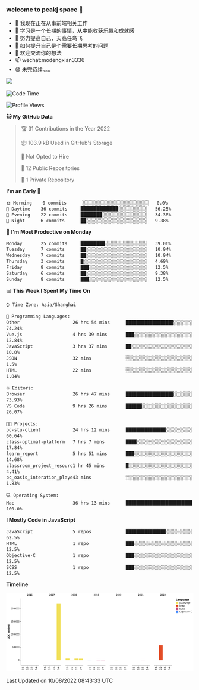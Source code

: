 ### welcome to peakj space 👋



- 🔭 我现在正在从事前端相关工作
- 🌱 学习是一个长期的事情，从中能收获乐趣和成就感
- 👯 努力提高自己，天高任鸟飞
- 🤔 如何提升自己是个需要长期思考的问题
- 💬 欢迎交流你的想法
- 📫 wechat:modengxian3336
- 😄 未完待续。。。

![](https://s2.ax1x.com/2019/06/28/ZKxc4J.jpg)

<!--START_SECTION:waka-->
![Code Time](http://img.shields.io/badge/Code%20Time-1%2C549%20hrs%2037%20mins-blue)

![Profile Views](http://img.shields.io/badge/Profile%20Views-0-blue)

**🐱 My GitHub Data** 

> 🏆 31 Contributions in the Year 2022
 > 
> 📦 103.9 kB Used in GitHub's Storage 
 > 
> 🚫 Not Opted to Hire
 > 
> 📜 12 Public Repositories 
 > 
> 🔑 1 Private Repository 
 > 
**I'm an Early 🐤** 

```text
🌞 Morning    0 commits      ░░░░░░░░░░░░░░░░░░░░░░░░░   0.0% 
🌆 Daytime    36 commits     ██████████████░░░░░░░░░░░   56.25% 
🌃 Evening    22 commits     ████████░░░░░░░░░░░░░░░░░   34.38% 
🌙 Night      6 commits      ██░░░░░░░░░░░░░░░░░░░░░░░   9.38%

```
📅 **I'm Most Productive on Monday** 

```text
Monday       25 commits     █████████░░░░░░░░░░░░░░░░   39.06% 
Tuesday      7 commits      ██░░░░░░░░░░░░░░░░░░░░░░░   10.94% 
Wednesday    7 commits      ██░░░░░░░░░░░░░░░░░░░░░░░   10.94% 
Thursday     3 commits      █░░░░░░░░░░░░░░░░░░░░░░░░   4.69% 
Friday       8 commits      ███░░░░░░░░░░░░░░░░░░░░░░   12.5% 
Saturday     6 commits      ██░░░░░░░░░░░░░░░░░░░░░░░   9.38% 
Sunday       8 commits      ███░░░░░░░░░░░░░░░░░░░░░░   12.5%

```


📊 **This Week I Spent My Time On** 

```text
⌚︎ Time Zone: Asia/Shanghai

💬 Programming Languages: 
Other                    26 hrs 54 mins      ██████████████████░░░░░░░   74.24% 
Vue.js                   4 hrs 39 mins       ███░░░░░░░░░░░░░░░░░░░░░░   12.84% 
JavaScript               3 hrs 37 mins       ██░░░░░░░░░░░░░░░░░░░░░░░   10.0% 
JSON                     32 mins             ░░░░░░░░░░░░░░░░░░░░░░░░░   1.5% 
HTML                     22 mins             ░░░░░░░░░░░░░░░░░░░░░░░░░   1.04%

🔥 Editors: 
Browser                  26 hrs 47 mins      ██████████████████░░░░░░░   73.93% 
VS Code                  9 hrs 26 mins       ██████░░░░░░░░░░░░░░░░░░░   26.07%

🐱‍💻 Projects: 
pc-stu-client            24 hrs 12 mins      ███████████████░░░░░░░░░░   60.64% 
class-optimal-platform   7 hrs 7 mins        ████░░░░░░░░░░░░░░░░░░░░░   17.84% 
learn_report             5 hrs 51 mins       ███░░░░░░░░░░░░░░░░░░░░░░   14.68% 
classroom_project_resourc1 hr 45 mins        █░░░░░░░░░░░░░░░░░░░░░░░░   4.41% 
pc_oasis_interation_playe43 mins             ░░░░░░░░░░░░░░░░░░░░░░░░░   1.83%

💻 Operating System: 
Mac                      36 hrs 13 mins      █████████████████████████   100.0%

```

**I Mostly Code in JavaScript** 

```text
JavaScript               5 repos             ███████████████░░░░░░░░░░   62.5% 
HTML                     1 repo              ███░░░░░░░░░░░░░░░░░░░░░░   12.5% 
Objective-C              1 repo              ███░░░░░░░░░░░░░░░░░░░░░░   12.5% 
SCSS                     1 repo              ███░░░░░░░░░░░░░░░░░░░░░░   12.5%

```


**Timeline**

![Chart not found](https://raw.githubusercontent.com/PeakJ/PeakJ/master/charts/bar_graph.png) 


 Last Updated on 10/08/2022 08:43:33 UTC
<!--END_SECTION:waka-->
